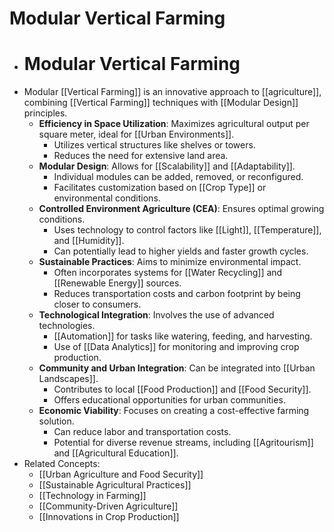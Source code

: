 # Modular Vertical Farming

- # Modular Vertical Farming
- Modular [[Vertical Farming]] is an innovative approach to [[agriculture]], combining [[Vertical Farming]] techniques with [[Modular Design]] principles.
  - **Efficiency in Space Utilization**: Maximizes agricultural output per square meter, ideal for [[Urban Environments]].
    - Utilizes vertical structures like shelves or towers.
    - Reduces the need for extensive land area.
  - **Modular Design**: Allows for [[Scalability]] and [[Adaptability]].
    - Individual modules can be added, removed, or reconfigured.
    - Facilitates customization based on [[Crop Type]] or environmental conditions.
  - **Controlled Environment Agriculture (CEA)**: Ensures optimal growing conditions.
    - Uses technology to control factors like [[Light]], [[Temperature]], and [[Humidity]].
    - Can potentially lead to higher yields and faster growth cycles.
  - **Sustainable Practices**: Aims to minimize environmental impact.
    - Often incorporates systems for [[Water Recycling]] and [[Renewable Energy]] sources.
    - Reduces transportation costs and carbon footprint by being closer to consumers.
  - **Technological Integration**: Involves the use of advanced technologies.
    - [[Automation]] for tasks like watering, feeding, and harvesting.
    - Use of [[Data Analytics]] for monitoring and improving crop production.
  - **Community and Urban Integration**: Can be integrated into [[Urban Landscapes]].
    - Contributes to local [[Food Production]] and [[Food Security]].
    - Offers educational opportunities for urban communities.
  - **Economic Viability**: Focuses on creating a cost-effective farming solution.
    - Can reduce labor and transportation costs.
    - Potential for diverse revenue streams, including [[Agritourism]] and [[Agricultural Education]].
- Related Concepts:
  - [[Urban Agriculture and Food Security]]
  - [[Sustainable Agricultural Practices]]
  - [[Technology in Farming]]
  - [[Community-Driven Agriculture]]
  - [[Innovations in Crop Production]]
